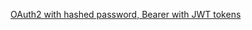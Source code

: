 [OAuth2 with hashed password, Bearer with JWT tokens](https://fastapi.tiangolo.com/tutorial/security/oauth2-jwt/#why-use-password-hashing)
